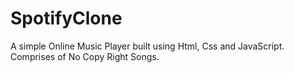 # SpotifyClone
A simple Online Music Player built using Html, Css and JavaScript. Comprises of No Copy Right Songs.
